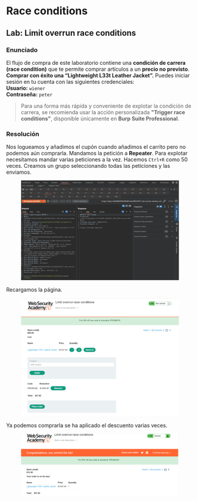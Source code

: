 # Race conditions

## Lab: Limit overrun race conditions

### Enunciado

El flujo de compra de este laboratorio contiene una **condición de carrera (race condition)** que te permite comprar artículos a un **precio no previsto**. **Comprar con éxito una “Lightweight L33t Leather Jacket”.** Puedes iniciar sesión en tu cuenta con las siguientes credenciales:\
**Usuario:** `wiener`\
**Contraseña:** `peter`

> Para una forma más rápida y conveniente de explotar la condición de carrera, se recomienda usar la acción personalizada **"Trigger race conditions"**, disponible únicamente en **Burp Suite Professional**.

### Resolución&#x20;

Nos logueamos y añadimos el cupón cuando añadimos el carrito pero no podemos aún comprarla. Mandamos la petición a **Repeater**. Para explotar necesitamos mandar varias peticiones a la vez. Hacemos `Ctrl+R` como 50 veces. Creamos un grupo seleccionando todas las peticiones y las enviamos.

<figure><img src="../../.gitbook/assets/image (7) (1) (1) (1) (1) (1) (1) (1) (1) (1) (1) (1).png" alt=""><figcaption></figcaption></figure>

Recargamos la página.

<figure><img src="../../.gitbook/assets/image (1) (1) (1) (1) (1) (1) (1) (1) (1) (1) (1) (1) (1) (1) (1) (1) (1) (1) (1).png" alt=""><figcaption></figcaption></figure>

Ya podemos comprarla se ha aplicado el descuento varias veces.

<figure><img src="../../.gitbook/assets/image (2) (1) (1) (1) (1) (1) (1) (1) (1) (1) (1) (1) (1) (1) (1) (1) (1) (1).png" alt=""><figcaption></figcaption></figure>
